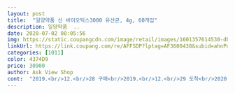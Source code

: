 ```yaml
---
layout: post 
title:  "일양약품 신 바이오틱스3000 유산균, 4g, 60개입" 
description: 일양약품  ..
date: 2020-07-02 08:05:56 
img: https://static.coupangcdn.com/image/retail/images/1601357614530-db42f74a-0529-44e2-903e-9b04493a9533.jpg 
linkUrl: https://link.coupang.com/re/AFFSDP?lptag=AF3600438&subid=ahnPublicAsk&pageKey=166478664&itemId=476854268&vendorItemId=70350733770&traceid=V0-113-fa53d857f1f39915 
categories: [1011] 
color: 4374D9 
price: 30900 
author: Ask View Shop 
cont:  "2019.<br/>12.<br/>28 구매<br/>2019.<br/>12.<br/>29 도착<br/>2020.<br/>01.<br/>01<br/>2020.<br/>01.<br/>07<br/>2021.<br/>05.<br/>12 유통기한<br/>✔<br/>가격 21,220<br/>가루형태에 잘 안 녹아서 물을 많이 마셔야 하는데 이럴땐 뭉치더라구요.<br/><br/>가위로 잘라야 할듯요 ㅎㅎㅎ<br/>그리고 간편하게 들고다닐때 자르기 수월해야하는데 잘 안돼요.<br/><br/>다른 분들은 하루 이틀만에 효과가 나타나는 것 같은데<br/>맛은 정말 분유맛이네요.<br/>ㅋㅋ맛있어요<br/>몇몇분이 이지컷팅 잘 안된다고 하시는데 전 엄청 잘 잘리던데요;;<br/>생각보다 작은 것 같아요.<br/> 기존에 먹던것은 5g이고 이건 4g이네요.<br/><br/>숙변도 보고 살도 빠졌어요.<br/><br/>아주 편하게 다녀왔어요ㅋㅋ<br/>아직 두번밖에 안먹어봐서 효과는 잘 모르겠지만 더 먹어본 후 추가 후기 올릴게요^^<br/>아직은 ... <br/>.<br/>.<br/>모르겠어요<br/>어제 후기쓰고 화장실 갔는데 오늘 또 갔네요.<br/><br/>유산균은 기본적으로 챙겨먹어야 하는 것이어서 검색하다가 이 제품으로 구매하게 되었어요.<br/><br/>임산부에요.<br/><br/>임신전 유산균 쭉 먹었었는데 임신하고선 그 유산균이 안좋은 성분이 있다하여 안먹게 되면서 유산균 자체를 계속 안먹고 있었네요.<br/><br/>저에게 연속이틀 가기란 쉽지 않은일인데 오늘도 신호가 온걸보니.<br/>.<br/><br/>전 아닌가봐여... <br/>.<br/><br/>전에 먹던것도 가루형태였어서 먹는데 불편함이나 거부감 없어요.<br/><br/>처음 복용하고는 배가 살살 설사할듯 찜찜했는데<br/>프리+프로 같이 한포에 들어있어서 좋아요.<br/><br/>화장실을 아주 못가는건 아닌데 매일 잘가는것도 아니고,<br/>효과 있는것 같아요!<br/>효과가 전혀 없네요.<br/><br/>" 
---
```

